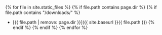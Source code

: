 {% for file in site.static_files %}
{% if file.path contains page.dir %}
{% if file.path contains "/downloads/" %}
   - [{{ file.path | remove: page.dir }}]({{ site.baseurl }}{{ file.path }})
{% endif %}
{% endif %}
{% endfor %}
